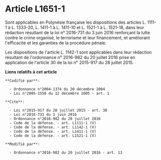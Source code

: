 # Article L1651-1

Sont applicables en Polynésie française les dispositions des articles L. 1111-1 à L. 1333-20, L. 1411-1 à L. 1411-10 et L.
1521-1 à L. 1521-18, dans leur rédaction résultant de la loi n° 2016-731 du 3 juin 2016 renforçant la lutte contre le crime
organisé, le terrorisme et leur financement, et améliorant l'efficacité et les garanties de la procédure pénale. 

Les dispositions de l'article L. 1142-1 sont applicables dans leur rédaction résultant de l'ordonnance n° 2016-982 du 20
juillet 2016 prise en application de l'article 30 de la loi n° 2015-917 du 28 juillet 2015.

**Liens relatifs à cet article**

	**Codifié par**:

	  - Ordonnance n°2004-1374 du 20 décembre 2004
	  - Loi n°2005-1550 du 12 décembre 2005 - art. 1

	**Cite**:

	  - Loi n°2015-917 du 28 juillet 2015 - art. 30
	  - Loi n°2016-731 du 3 juin 2016
	  - Ordonnance n°2016-982 du 20 juillet 2016
	  - Code de la défense. - art. L1111-1 (V)
	  - Code de la défense. - art. L1142-1 (V)
	  - Code de la défense. - art. L1411-1 (V)
	  - Code de la défense. - art. L1521-1 (V)

	**Modifié par**:

	  - Ordonnance n°2016-982 du 20 juillet 2016 - art. 13

